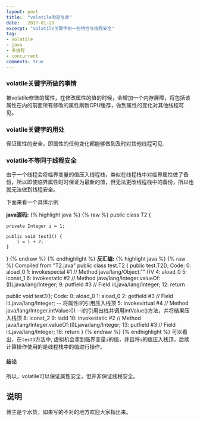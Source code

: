 ```yaml
---
layout: post
title:  "volatile的是与非"
date:   2017-01-23
excerpt: "volatile关键字的一些特性与线程安全"
tag:
- volatile
- java
- 多线程
- concurrent
comments: true
---
```

### volatile关键字所做的事情
被volatile修饰的属性，在修改属性的值的时候，会增加一个内存屏障，将包括该属性在内的前面所有修改的属性刷新CPU缓存，做到属性的变化对其他线程可见。

### volatile关键字的用处
保证属性的安全，即属性的任何变化都能够做到及时对其他线程可见.

### volatile不等同于线程安全
由于一个线程会将临界变量的值压入线程栈，类似在线程栈中对临界属性做了备份，所以即使临界属性时时保证为最新的值，但无法更改线程栈中的备份，所以也就无法做到线程安全。

下面来看一个具体示例

__java源码:__
{% highlight java %}
{% raw %}
public class T2 {


    private Integer i = 1;

    public void test3() {
        i = i + 2;
    }
}
{% endraw %}
{% endhighlight %}
__反汇编:__
{% highlight java %}
{% raw %}
Compiled from "T2.java"
public class test.T2 {
  public test.T2();
    Code:
       0: aload_0
       1: invokespecial #1                  // Method java/lang/Object."<init>":()V
       4: aload_0
       5: iconst_1
       6: invokestatic  #2                  // Method java/lang/Integer.valueOf:(I)Ljava/lang/Integer;
       9: putfield      #3                  // Field i:Ljava/lang/Integer;
      12: return

  public void test3();
    Code:
       0: aload_0
       1: aload_0
       2: getfield      #3                  // Field i:Ljava/lang/Integer; -- 将属性i的引用压入栈顶
       5: invokevirtual #4                  // Method java/lang/Integer.intValue:()I --i的引用出栈并调用intValue()方法，并将结果压入栈顶
       8: iconst_2
       9: iadd
      10: invokestatic  #2                  // Method java/lang/Integer.valueOf:(I)Ljava/lang/Integer;
      13: putfield      #3                  // Field i:Ljava/lang/Integer;
      16: return
}
{% endraw %}
{% endhighlight %}
可以看出，在```test3```方法中, 虚拟机会拿到临界变量```i```的值，并且将```i```的值压入栈顶，后续计算操作使用的是线程栈中的值进行操作。

#### 结论
所以，volatile可以保证属性安全，但并非保证线程安全。

## 说明
博主是个水货，如果写的不对的地方欢迎大家指出来。
